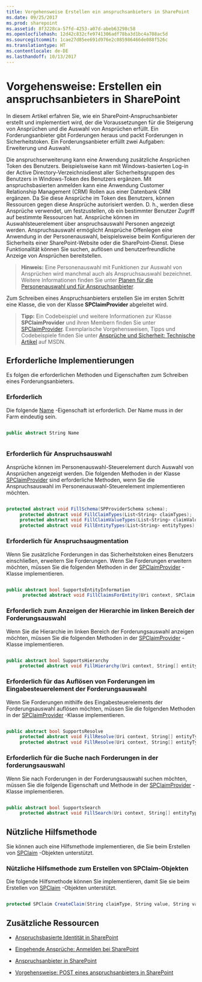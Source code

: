 ```yaml
---
title: Vorgehensweise Erstellen ein anspruchsanbieters in SharePoint
ms.date: 09/25/2017
ms.prod: sharepoint
ms.assetid: 8f3228ca-57fd-4253-a07d-abeb63298c58
ms.openlocfilehash: 12d42c832cfe9741306adf78ba3d1bc4a708ac5d
ms.sourcegitcommit: 1cae27d85ee691d976e2c085986466de088f526c
ms.translationtype: HT
ms.contentlocale: de-DE
ms.lasthandoff: 10/13/2017
---
```

# <a name="how-to-create-a-claims-provider-in-sharepoint"></a>Vorgehensweise: Erstellen ein anspruchsanbieters in SharePoint
In diesem Artikel erfahren Sie, wie ein SharePoint-Anspruchsanbieter erstellt und implementiert wird, der die Voraussetzungen für die Steigerung von Ansprüchen und die Auswahl von Ansprüchen erfüllt. Ein Forderungsanbieter gibt Forderungen heraus und packt Forderungen in Sicherheitstoken. Ein Forderungsanbieter erfüllt zwei Aufgaben: Erweiterung und Auswahl.
  
    
    

Die anspruchserweiterung kann eine Anwendung zusätzliche Ansprüchen Token des Benutzers. Beispielsweise kann mit Windows-basierten Log-in der Active Directory-Verzeichnisdienst aller Sicherheitsgruppen des Benutzers in Windows-Token des Benutzers ergänzen. Mit anspruchsbasierten anmelden kann eine Anwendung Customer Relationship Management (CRM) Rollen aus einer Datenbank CRM ergänzen. Da Sie diese Ansprüche im Token des Benutzers, können Ressourcen gegen diese Ansprüche autorisiert werden. D. h., werden diese Ansprüche verwendet, um festzustellen, ob ein bestimmter Benutzer Zugriff auf bestimmte Ressourcen hat. Ansprüche können im Auswahlsteuerelement über anspruchsauswahl Personen angezeigt werden. Anspruchsauswahl ermöglicht Ansprüche Offenlegen eine Anwendung in der Personenauswahl, beispielsweise beim Konfigurieren der Sicherheits einer SharePoint-Website oder die SharePoint-Dienst. Diese Funktionalität können Sie suchen, auflösen und benutzerfreundliche Anzeige von Ansprüchen bereitstellen.
  
    
    


> **Hinweis:** Eine Personenauswahl mit Funktionen zur Auswahl von Ansprüchen wird manchmal auch als Anspruchsauswahl bezeichnet. Weitere Informationen finden Sie unter [Planen für die Personenauswahl und für Anspruchsanbieter](http://technet.microsoft.com/en-us/library/gg602063.aspx). 
  
    
    

Zum Schreiben eines Anspruchsanbieters erstellen Sie im ersten Schritt eine Klasse, die von der Klasse **SPClaimProvider** abgeleitet wird.
> **Tipp:** Ein Codebeispiel und weitere Informationen zur Klasse **SPClaimProvider** und ihren Membern finden Sie unter [SPClaimProvider](https://msdn.microsoft.com/library/Microsoft.SharePoint.Administration.Claims.SPClaimProvider.aspx). Exemplarische Vorgehensweisen, Tipps und Codebeispiele finden Sie unter [Ansprüche und Sicherheit: Technische Artikel](http://msdn.microsoft.com/library/f773fd4a-53ec-4656-bd08-e6c435e6f103%28Office.15%29.aspx) auf MSDN. 
  
    
    


## <a name="required-implementations"></a>Erforderliche Implementierungen
<a name="SP15_HowToCreateClaimsProvider_ReqImplementations"> </a>

Es folgen die erforderlichen Methoden und Eigenschaften zum Schreiben eines Forderungsanbieters.
  
    
    

### <a name="required"></a>Erforderlich

Die folgende  [Name](https://msdn.microsoft.com/library/Microsoft.SharePoint.Administration.Claims.SPClaimProvider.Name.aspx) -Eigenschaft ist erforderlich. Der Name muss in der Farm eindeutig sein.
  
    
    

```cs

public abstract String Name
      
```


### <a name="required-for-claims-picker"></a>Erforderlich für Anspruchsauswahl

Ansprüche können im Personenauswahl-Steuerelement durch Auswahl von Ansprüchen angezeigt werden. Die folgenden Methoden in der Klasse [SPClaimProvider](https://msdn.microsoft.com/library/Microsoft.SharePoint.Administration.Claims.SPClaimProvider.aspx) sind erforderliche Methoden, wenn Sie die Anspruchsauswahl im Personenauswahl-Steuerelement implementieren möchten.
  
    
    

```cs

protected abstract void FillSchema(SPProviderSchema schema);
     protected abstract void FillClaimTypes(List<String> claimTypes);
     protected abstract void FillClaimValueTypes(List<String> claimValueTypes);
     protected abstract void FillEntityTypes(List<String> entityTypes);

```


### <a name="required-for-claims-augmentation"></a>Erforderlich für Anspruchsaugmentation

Wenn Sie zusätzliche Forderungen in das Sicherheitstoken eines Benutzers einschließen, erweitern Sie Forderungen. Wenn Sie Forderungen erweitern möchten, müssen Sie die folgenden Methoden in der  [SPClaimProvider](https://msdn.microsoft.com/library/Microsoft.SharePoint.Administration.Claims.SPClaimProvider.aspx) -Klasse implementieren.
  
    
    

```cs

public abstract bool SupportsEntityInformation
      protected abstract void FillClaimsForEntity(Uri context, SPClaim entity, List<SPClaim> claims);

```


### <a name="required-for-displaying-hierarchy-on-the-left-pane-of-the-claims-picker"></a>Erforderlich zum Anzeigen der Hierarchie im linken Bereich der Forderungsauswahl

Wenn Sie die Hierarchie im linken Bereich der Forderungsauswahl anzeigen möchten, müssen Sie die folgenden Methoden in der  [SPClaimProvider](https://msdn.microsoft.com/library/Microsoft.SharePoint.Administration.Claims.SPClaimProvider.aspx) -Klasse implementieren.
  
    
    

```cs

public abstract bool SupportsHierarchy
     protected abstract void FillHierarchy(Uri context, String[] entityTypes, String hierarchyNodeID, int numberOfLevels, bool includeEntityData, SPProviderHierarchyTree hierarchy);

```


### <a name="required-for-resolving-claims-in-the-type-in-control-of-the-claims-picker"></a>Erforderlich für das Auflösen von Forderungen im Eingabesteuerelement der Forderungsauswahl

Wenn Sie Forderungen mithilfe des Eingabesteuerelements der Forderungsauswahl auflösen möchten, müssen Sie die folgenden Methoden in der  [SPClaimProvider](https://msdn.microsoft.com/library/Microsoft.SharePoint.Administration.Claims.SPClaimProvider.aspx) -Klasse implementieren.
  
    
    

```cs

public abstract bool SupportsResolve
     protected abstract void FillResolve(Uri context, String[] entityTypes, String resolveInput, List<PickerEntity> resolved);
     protected abstract void FillResolve(Uri context, String[] entityTypes, SPClaim resolveInput, List<PickerEntity> resolved);

```


### <a name="required-for-searching-for-claims-in-the-claims-picker"></a>Erforderlich für die Suche nach Forderungen in der forderungsauswahl

Wenn Sie nach Forderungen in der Forderungsauswahl suchen möchten, müssen Sie die folgende Eigenschaft und Methode in der  [SPClaimProvider](https://msdn.microsoft.com/library/Microsoft.SharePoint.Administration.Claims.SPClaimProvider.aspx) -Klasse implementieren.
  
    
    

```cs

public abstract bool SupportsSearch
     protected abstract void FillSearch(Uri context, String[] entityTypes, String searchPattern, String hierarchyNodeID, int maxCount, SPProviderHierarchyTree searchTree);

```


## <a name="useful-helper-method"></a>Nützliche Hilfsmethode
<a name="SP15_HowToCreateClaimsProvider_UsefulHelperMethod"> </a>

Sie können auch eine Hilfsmethode implementieren, die Sie beim Erstellen von  [SPClaim](https://msdn.microsoft.com/library/Microsoft.SharePoint.Administration.Claims.SPClaim.aspx) -Objekten unterstützt.
  
    
    

### <a name="useful-helper-method-for-creating-spclaim-objects"></a>Nützliche Hilfsmethode zum Erstellen von SPClaim-Objekten

Die folgende Hilfsmethode können Sie implementieren, damit Sie sie beim Erstellen von  [SPClaim](https://msdn.microsoft.com/library/Microsoft.SharePoint.Administration.Claims.SPClaim.aspx) -Objekten unterstützt.
  
    
    

```cs

protected SPClaim CreateClaim(String claimType, String value, String valueType)
```


## <a name="additional-resources"></a>Zusätzliche Ressourcen
<a name="SP15_HowToCreateClaimsProvider_AdditionalResources"> </a>


-  [Anspruchsbasierte Identität in SharePoint](claims-based-identity-in-sharepoint.md)
    
  
-  [Eingehende Ansprüche: Anmelden bei SharePoint](incoming-claims-signing-into-sharepoint.md)
    
  
-  [Anspruchsanbieter in SharePoint](claims-provider-in-sharepoint.md)
    
  
-  [Vorgehensweise: POST eines anspruchsanbieters in SharePoint](how-to-deploy-a-claims-provider-in-sharepoint.md)
    
  

